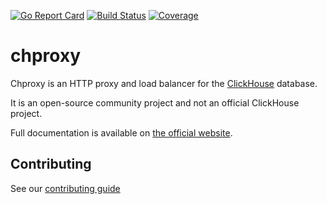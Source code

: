 [![Go Report Card](https://goreportcard.com/badge/github.com/ContentSquare/chproxy)](https://goreportcard.com/report/github.com/ContentSquare/chproxy)
[![Build Status](https://travis-ci.org/ContentSquare/chproxy.svg?branch=master)](https://travis-ci.org/ContentSquare/chproxy?branch=master)
[![Coverage](https://img.shields.io/badge/gocover.io-75.7%25-green.svg)](http://gocover.io/github.com/ContentSquare/chproxy?version=1.9)

# chproxy

Chproxy is an HTTP proxy and load balancer for the [ClickHouse](https://ClickHouse.yandex) database.

It is an open-source community project and not an official ClickHouse project.

Full documentation is available on [the official website](https://www.chproxy.org/).

## Contributing

See our [contributing guide](./CONTRIBUTING.md)
